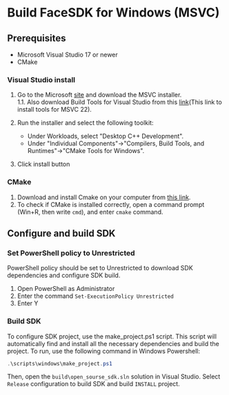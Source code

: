# Build FaceSDK for Windows (MSVC)

## Prerequisites

* Microsoft Visual Studio 17 or newer
* CMake

### Visual Studio install

1. Go to the Microsoft [site](https://visualstudio.microsoft.com/downloads/) and download the MSVC installer.  
1.1. Also download Build Tools for Visual Studio from this [link](https://visualstudio.microsoft.com/downloads/#build-tools-for-visual-studio-2022)(This link to install tools for MSVC 22).

2. Run the installer and select the following toolkit:
    * Under Workloads, select "Desktop C++ Development".
    * Under "Individual Components"->"Compilers, Build Tools, and Runtimes"->"CMake Tools for Windows".

3. Click install button

### CMake

1. Download and install Cmake on your computer from [this link](https://cmake.org/download/).  
2. To check if CMake is installed correctly, open a command prompt (Win+R, then write `cmd`), and enter `cmake` command.

## Configure and build SDK

### Set PowerShell policy to Unrestricted
PowerShell policy should be set to Unrestricted to download SDK dependencies and configure SDK build.  
1. Open PowerShell as Administrator
2. Enter the command `Set-ExecutionPolicy Unrestricted`
3. Enter Y

### Build SDK
To configure SDK project, use the make_project.ps1 script. This script will automatically find and install all the necessary dependencies and build the project. To run, use the following command in Windows Powershell:
```powershell
.\scripts\windows\make_project.ps1
```
Then, open the `build\open_sourse_sdk.sln` solution in Visual Studio. Select `Release` configuration to build SDK and build `INSTALL` project.
